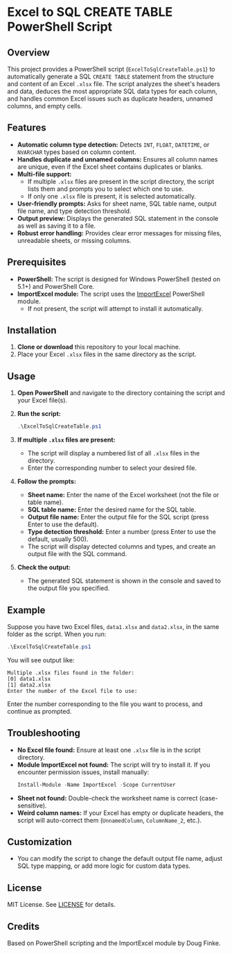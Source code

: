# Excel to SQL CREATE TABLE PowerShell Script

## Overview

This project provides a PowerShell script (`ExcelToSqlCreateTable.ps1`) to automatically generate a SQL `CREATE TABLE` statement from the structure and content of an Excel `.xlsx` file. The script analyzes the sheet's headers and data, deduces the most appropriate SQL data types for each column, and handles common Excel issues such as duplicate headers, unnamed columns, and empty cells.

## Features

- **Automatic column type detection:** Detects `INT`, `FLOAT`, `DATETIME`, or `NVARCHAR` types based on column content.
- **Handles duplicate and unnamed columns:** Ensures all column names are unique, even if the Excel sheet contains duplicates or blanks.
- **Multi-file support:**  
  - If multiple `.xlsx` files are present in the script directory, the script lists them and prompts you to select which one to use.
  - If only one `.xlsx` file is present, it is selected automatically.
- **User-friendly prompts:** Asks for sheet name, SQL table name, output file name, and type detection threshold.
- **Output preview:** Displays the generated SQL statement in the console as well as saving it to a file.
- **Robust error handling:** Provides clear error messages for missing files, unreadable sheets, or missing columns.

## Prerequisites

- **PowerShell:** The script is designed for Windows PowerShell (tested on 5.1+) and PowerShell Core.
- **ImportExcel module:** The script uses the [ImportExcel](https://github.com/dfinke/ImportExcel) PowerShell module.
  - If not present, the script will attempt to install it automatically.

## Installation

1. **Clone or download** this repository to your local machine.
2. Place your Excel `.xlsx` files in the same directory as the script.

## Usage

1. **Open PowerShell** and navigate to the directory containing the script and your Excel file(s).

2. **Run the script:**

    ```powershell
    .\ExcelToSqlCreateTable.ps1
    ```

3. **If multiple `.xlsx` files are present:**
    - The script will display a numbered list of all `.xlsx` files in the directory.
    - Enter the corresponding number to select your desired file.

4. **Follow the prompts:**
    - **Sheet name:** Enter the name of the Excel worksheet (not the file or table name).
    - **SQL table name:** Enter the desired name for the SQL table.
    - **Output file name:** Enter the output file for the SQL script (press Enter to use the default).
    - **Type detection threshold:** Enter a number (press Enter to use the default, usually 500).
    - The script will display detected columns and types, and create an output file with the SQL command.

5. **Check the output:**
    - The generated SQL statement is shown in the console and saved to the output file you specified.

## Example

Suppose you have two Excel files, `data1.xlsx` and `data2.xlsx`, in the same folder as the script. When you run:

```powershell
.\ExcelToSqlCreateTable.ps1
```

You will see output like:

```
Multiple .xlsx files found in the folder:
[0] data1.xlsx
[1] data2.xlsx
Enter the number of the Excel file to use:
```
Enter the number corresponding to the file you want to process, and continue as prompted.

## Troubleshooting

- **No Excel file found:** Ensure at least one `.xlsx` file is in the script directory.
- **Module ImportExcel not found:** The script will try to install it. If you encounter permission issues, install manually:
    ```powershell
    Install-Module -Name ImportExcel -Scope CurrentUser
    ```
- **Sheet not found:** Double-check the worksheet name is correct (case-sensitive).
- **Weird column names:** If your Excel has empty or duplicate headers, the script will auto-correct them (`UnnamedColumn`, `ColumnName_2`, etc.).

## Customization

- You can modify the script to change the default output file name, adjust SQL type mapping, or add more logic for custom data types.

## License

MIT License. See [LICENSE](LICENSE) for details.

## Credits

Based on PowerShell scripting and the ImportExcel module by Doug Finke.
